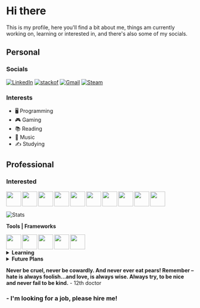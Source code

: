 # Hi there

This is my profile, here you'll find a bit about me, things am currently working on, learning or interested in, and there's also some of my socials.

## Personal

### Socials
[![LinkedIn](https://img.shields.io/badge/LinkedIn-0077B5?style=for-the-badge&logo=linkedin&logoColor=white)](https://www.linkedin.com/in/frederico-esch-pereira-525424226/)
[![stackof](https://img.shields.io/badge/Stack_Overflow-FE7A16?style=for-the-badge&logo=stack-overflow&logoColor=white)](https://stackoverflow.com/users/12002056/fred-esch)
[![Gmail](https://img.shields.io/badge/Gmail-D14836?style=for-the-badge&logo=gmail&logoColor=white)](mailto:fredeschpe@gmail.com)
[![Steam](https://img.shields.io/badge/Steam-000000?style=for-the-badge&logo=steam&logoColor=white)](https://steamcommunity.com/profiles/76561198165285645/)
### Interests
- 🖥️ Programming
- 🎮 Gaming
- 📚 Reading
- 🎵 Music
- ✍️ Studying

## Professional

### Interested

<img width="40px" align="left" src="https://cdn.jsdelivr.net/gh/devicons/devicon/icons/bash/bash-original.svg" />
<img width="40px" align="left" src="https://cdn.jsdelivr.net/gh/devicons/devicon/icons/c/c-original.svg" />
<img width="40px" align="left" src="https://cdn.jsdelivr.net/gh/devicons/devicon/icons/cplusplus/cplusplus-original.svg" />
<img width="40px" align="left" src="https://cdn.jsdelivr.net/gh/devicons/devicon/icons/csharp/csharp-original.svg" />
<img width="40px" align="left" src="https://cdn.jsdelivr.net/gh/devicons/devicon/icons/arduino/arduino-original-wordmark.svg" />
<img width="40px" align="left" src="https://cdn.jsdelivr.net/gh/devicons/devicon/icons/java/java-original-wordmark.svg" />
<img width="40px" align="left" src="https://cdn.jsdelivr.net/gh/devicons/devicon/icons/kotlin/kotlin-original.svg" />
<img width="40px" align="left" src="https://cdn.jsdelivr.net/gh/devicons/devicon/icons/android/android-original-wordmark.svg" />
<img width="40px" align="left" src="https://cdn.jsdelivr.net/gh/devicons/devicon/icons/javascript/javascript-original.svg" />
<img width="40px" src="https://cdn.jsdelivr.net/gh/devicons/devicon/icons/python/python-original.svg" />

![Stats](https://github-readme-stats.vercel.app/api/top-langs/?username=Frederico-Esch&theme=tokyonight&hide=Html)

<b>Tools | Frameworks</b>

<img width="40px" align="left" src="https://cdn.jsdelivr.net/gh/devicons/devicon/icons/jupyter/jupyter-original-wordmark.svg" />
<img width="40px" align="left" src="https://cdn.jsdelivr.net/gh/devicons/devicon/icons/numpy/numpy-original.svg" />
<img width="40px" align="left" src="https://cdn.jsdelivr.net/gh/devicons/devicon/icons/git/git-original.svg" />
<img width="40px" align="left" src="https://cdn.jsdelivr.net/gh/devicons/devicon/icons/vim/vim-original.svg" />
<img width="40px" src="https://cdn.jsdelivr.net/gh/devicons/devicon/icons/vscode/vscode-original.svg" />

<details>
  <summary><b>Learning</b></summary>
  </br>
  <img width="40px" align="left" src="https://cdn.jsdelivr.net/gh/devicons/devicon/icons/rust/rust-plain.svg" />
  <img width="40px" align="left" src="https://cdn.jsdelivr.net/gh/devicons/devicon/icons/haskell/haskell-original.svg" />
  <img width="40px" align="left" src="https://cdn.jsdelivr.net/gh/devicons/devicon/icons/dart/dart-original.svg" />
  <img width="40px" align="left" src="https://cdn.jsdelivr.net/gh/devicons/devicon/icons/flutter/flutter-original.svg" />
  <img width="40px" align="left" src="https://cdn.jsdelivr.net/gh/devicons/devicon/icons/dotnetcore/dotnetcore-original.svg" />
  <img width="40px" align="left" src="https://cdn.jsdelivr.net/gh/devicons/devicon/icons/julia/julia-original.svg" />
  <img width="40px" src="https://cdn.jsdelivr.net/gh/devicons/devicon/icons/nodejs/nodejs-original.svg" />
</details>

<details>
  <summary><b>Future Plans</b></summary>
  </br>
  <img width="40px" align="left" src="https://cdn.jsdelivr.net/gh/devicons/devicon/icons/nextjs/nextjs-original.svg" />
  <img width="40px" align="left" src="https://cdn.jsdelivr.net/gh/devicons/devicon/icons/react/react-original.svg" />
  <img width="40px" align="left" src="https://cdn.jsdelivr.net/gh/devicons/devicon/icons/typescript/typescript-original.svg" />
  <img width="40px" align="left" src="https://cdn.jsdelivr.net/gh/devicons/devicon/icons/clojure/clojure-original.svg" />
  <img width="40px" align="left" src="https://cdn.jsdelivr.net/gh/devicons/devicon/icons/go/go-original-wordmark.svg" />
  <img width="40px" align="left" src="https://cdn.jsdelivr.net/gh/devicons/devicon/icons/lua/lua-original-wordmark.svg" />
  <img width="40px" align="left" src="https://cdn.jsdelivr.net/gh/devicons/devicon/icons/qt/qt-original.svg" />
  <img width="40px" src="https://cdn.jsdelivr.net/gh/devicons/devicon/icons/vuejs/vuejs-original.svg" />
</details>


**Never be cruel, never be cowardly. And never ever eat pears! Remember – hate is always foolish…and love, is always wise. Always try, to be nice and never fail to be kind.** - 12th doctor
  
### - I'm looking for a job, please hire me!
